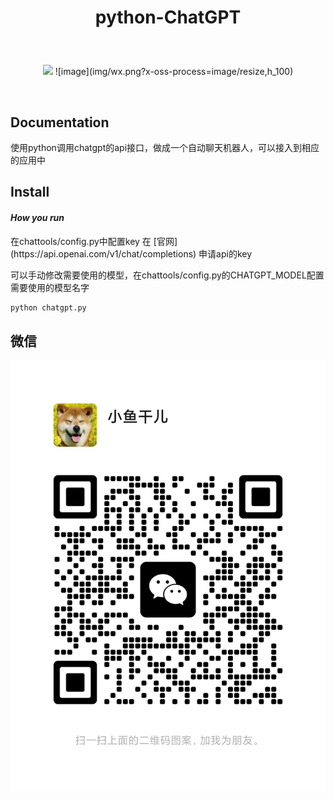# <p align="center">python-ChatGPT</p>

<br>
<p align="center">
    <a href="#"><img src="https://img.shields.io/badge/python-3.7-green.svg"></a>
    ![image](img/wx.png?x-oss-process=image/resize,h_100)
</p>
<br />

## Documentation

<p> 使用python调用chatgpt的api接口，做成一个自动聊天机器人，可以接入到相应的应用中 </p>


## Install
#### *How you run*

<p> 在chattools/config.py中配置key 在 [官网](https://api.openai.com/v1/chat/completions) 申请api的key </p>
<p> 可以手动修改需要使用的模型，在chattools/config.py的CHATGPT_MODEL配置需要使用的模型名字 </p>

```python
python chatgpt.py

```

## 微信
![image](img/wx.png?x-oss-process=image/resize,h_100)
